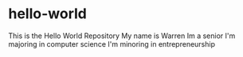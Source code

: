 # hello-world
This is the Hello World Repository
My name is Warren
Im a senior
I'm majoring in computer science
I'm minoring in entrepreneurship
